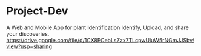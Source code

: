 # Project-Dev
A Web and Mobile App for plant Identification
Identify, Upload, and share your discoveries.
https://drive.google.com/file/d/1CX8ECebLsZzx7TLcpwUiuW5rNGmJJSbv/view?usp=sharing
